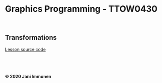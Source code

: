 # Graphics Programming - TTOW0430

&nbsp;
## **Transformations**

[Lesson source code](../source/lesson02/)

&nbsp;
----
**© 2020 Jani Immonen**

